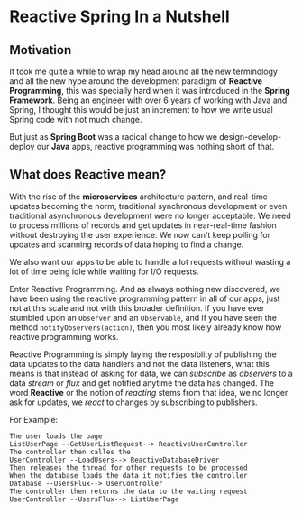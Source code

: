 # Reactive Spring In a Nutshell

## Motivation
It took me quite a while to wrap my head around all the new terminology and all the new hype around the development paradigm of **Reactive Programming**, this was specially hard when it was introduced in the **Spring Framework**. Being an engineer with over 6 years of working with Java and Spring, I thought this would be just an increment to how we write usual Spring code with not much change.

But just as **Spring Boot** was a radical change to how we design-develop-deploy our **Java** apps, reactive programming was nothing short of that.

## What does Reactive mean?

With the rise of the **microservices** architecture pattern, and real-time updates becoming the norm, traditional synchronous development or even traditional asynchronous development were no longer acceptable. We need to process millions of records and get updates in near-real-time fashion without destroying the user experience. We now can't keep polling for updates and scanning records of data hoping to find a change.

We also want our apps to be able to handle a lot requests without wasting a lot of time being idle while waiting for I/O requests.

Enter Reactive Programming. And as always nothing new discovered, we have been using the reactive programming pattern in all of our apps, just not at this scale and not with this broader definition. If you have ever stumbled upon an `Observer` and an `Observable`, and if you have seen the method `notifyObservers(action)`, then you most likely already know how reactive programming works.

Reactive Programming is simply laying the resposiblity of publishing the data updates to the data handlers and not the data listeners, what this means is that instead of asking for data, we can _subscribe_ as _observers_ to a data _stream_ or _flux_ and get notified anytime the data has changed. The word **Reactive** or the notion of _reacting_ stems from that idea, we no longer ask for updates, we _react_ to changes by subscribing to publishers.

For Example:
```
The user loads the page
ListUserPage --GetUserListRequest--> ReactiveUserController
The controller then calles the
UserController --LoadUsers--> ReactiveDatabaseDriver
Then releases the thread for other requests to be processed
When the database loads the data it notifies the controller
Database --UsersFlux--> UserController
The controller then returns the data to the waiting request
UserController --UsersFlux--> ListUserPage
```


